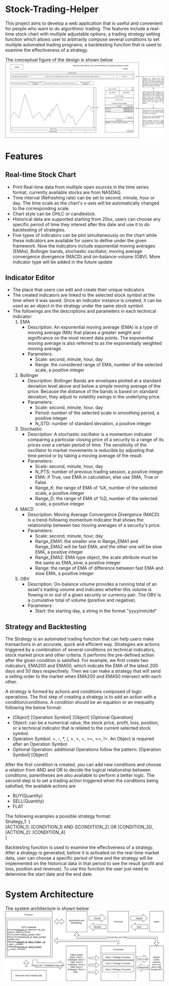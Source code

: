 # Stock-Trading-Helper
This project aims to develop a web application that is useful and convenient for people who want to do algorithmic trading. The features include a real-time stock chart with multiple adjustable options; a trading strategy setting function which allows user to arbitrarily compose several conditions to set multiple automated trading programs; a backtesting function that is used to examine the effectiveness of a strategy.

The conceptual figure of the design is shown below
![website appearance](https://github.com/Jefflin413/Stock-Trading-Helper/blob/master/prototype.png)

# Features
## Real-time Stock Chart
* Print Real-time data from multiple open sources in the time series format, currently available stocks are from NASDAQ.
* Time interval (Refreshing rate) can be set to second, minute, hour or day. The time scale as the chart's x-axis will be automatically changed to the corresponding scale.
* Chart style can be OHLC or candlestick.
* Historical data are supported starting from 20xx, users can choose any specific period of time they interest after this date and use it to do backtesting of strategies.
* Five types of indicators can be plot simultaneously on the chart while these indicators are available for users to define under the given framework. Now the indicators include exponential moving averages (EMAs),  Bollinger bands, stochastic oscillator, moving average convergence divergence (MACD) and on-balance-volume (OBV). More indicator type will be added in the future update

## Indicator Editor
* The place that users can edit and create their unique indicators
* The created indicators are linked to the selected stock symbol at the time when it was saved. Once an indicator instance is created, it can be used as an object in the strategy under the same stock symbol. 
* The followings are the descriptions and parameters in each technical indicator:
  1. EMA
      * Description:
          An exponential moving average (EMA) is a type of moving average (MA) that places a greater weight and significance on the most recent data points. The exponential moving average is also referred to as the exponentially weighted moving average.
      * Parameters: 
         * Scale: second, minute, hour, day
         * Range: the considered range of EMA, number of the selected scale, a positive integer
  2. Bollinger
      * Description:
          Bollinger Bands are envelopes plotted at a standard deviation level above and below a simple moving average of the price. Because the distance of the bands is based on standard deviation, they adjust to volatility swings in the underlying price. 
      * Parameters:
         * Scale: second, minute, hour, day
         * Period: number of the selected scale in smoothing period, a positive integer
         * N_STD: number of standard deviation, a positive integer
  3. Stochastic
      * Description:
          A stochastic oscillator is a momentum indicator comparing a particular closing price of a security to a range of its prices over a certain period of time. The sensitivity of the oscillator to market movements is reducible by adjusting that time period or by taking a moving average of the result.
      * Parameters:
         * Scale: second, minute, hour, day
         * N_PTS: number of previous trading session, a positive integer
         * EMA: if True, use EMA in calculation, else use SMA, True or False
         * Range_K: the range of EMA of %K, number of the selected scale, a positive integer 
         * Range_D: the range of EMA of %D, number of the selected scale, a positive integer
  4. MACD
      * Description:
          Moving Average Convergence Divergence (MACD) is a trend-following momentum indicator that shows the relationship between two moving averages of a security's price. 
      * Parameters:
         * Scale: second, minute, hour, day
         * Range_EMA1: the smaller one in Range_EMA1 and Range_EMA2 will be fast EMA, and the other one will be slow EMA, a positive integer 
         * Range_EMA2: EMA type object, the scale attribute must be the same as EMA_slow, a positive integer
         * Range: the range of EMA of difference between fast EMA and slow EMA, a positive integer        
  5. OBV
      * Description:
          On-balance volume provides a running total of an asset's trading volume and indicates whether this volume is flowing in or out of a given security or currency pair. The OBV is a cumulative total of volume (positive and negative). 
      * Parameters:
         * Start: the starting day, a string in the format "yyyy/mm/dd"

## Strategy and Backtesting
The Strategy is an automated trading function that can help users make transactions in an accurate, quick and efficient way. Strategies are actions triggered by a combination of several conditions on technical indicators, stock market price and other criteria. It performs the pre-defined action after the given condition is satisfied. For example, we first create two indicators, EMA200 and EMA50, which indicate the EMA of the latest 200 days and 50 days respectively. Then we can make a strategy that will send a selling order to the market when EMA200 and EMA50 intersect with each other. 

A strategy is formed by actions and conditions composed of logic operations. The first step of creating a strategy is to add an action with a condition/conditions. A condition should be an equation or an inequality following the below format:
* \[Object\] \[Operation Symbol\] \[Object\] \[Optional Operation\]
* Object: can be a numerical value, the stock price, profit, loss, position, or a technical indicator that is related to the current selected stock symbol.
* Operation Symbol: +, -, *, /, >, <, =, >=, <=, !=. An Object is required after an Operation Symbol 
* Optional Operation: additional Operations follow the pattern: \[Operation Symbol\] \[Object\]

After the first condition is created, you can add new conditions and choose a relation from AND and OR to decide the logical relationship between conditions, parentheses are also available to perform a better logic. The second step is to set a trading action triggered when the conditions being satisfied, the available actions are
* BUY(Quantity) 
* SELL(Quantity) 
* FLAT

The following examples a possible strategy format: <br>
Strategy_1: { <br>
\[ACTION_1\]: \[CONDITION_1\] AND (\[CONDITION_2\] OR \[CONDITION_3\]), <br>
\[ACTION_2\]: \[CONDITION_4\]  <br>
} <br>

Backtesting function is used to examine the effectiveness of a strategy. After a strategy is generated, before it is activated on the real-time market data, user can choose a specific period of time and the strategy will be implemented on the historical data in that period to see the result (profit and loss, position and revenue). To use this function the user just need to determine the start date and the end date.

# System Architecture
The system architecture is shown below
![system architecture](https://github.com/Jefflin413/Stock-Trading-Helper/blob/master/system%20architecture.png)
